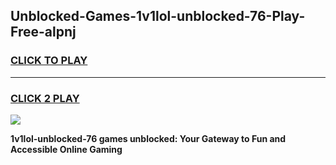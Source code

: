 
## Unblocked-Games-1v1lol-unblocked-76-Play-Free-alpnj
<h3>
<a href="https://premium76.site?title=1v1lol-unblocked-76&ref=17A">CLICK TO PLAY</a></h3>
<hr>

<h3>
<a href="https://premium76.site?title=1v1lol-unblocked-76&ref=17A">CLICK 2 PLAY</a>
  
</h3>

<a href="https://premium76.site?title=1v1lol-unblocked-76&ref=17A"><img src="https://clearcache.store/games.png"></a>


**1v1lol-unblocked-76 games unblocked: Your Gateway to Fun and Accessible Online Gaming**
